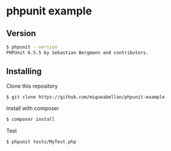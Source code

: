 # phpunit example

## Version

```sh
$ phpunit --version
PHPUnit 6.5.5 by Sebastian Bergmann and contributors.
```



## Installing

Clone this repository

```sh
$ git clone https://github.com/migueabellan/phpunit-example
```

Install with composer

```sh
$ composer install
```

Test

```sh
$ phpunit tests/MyTest.php
```